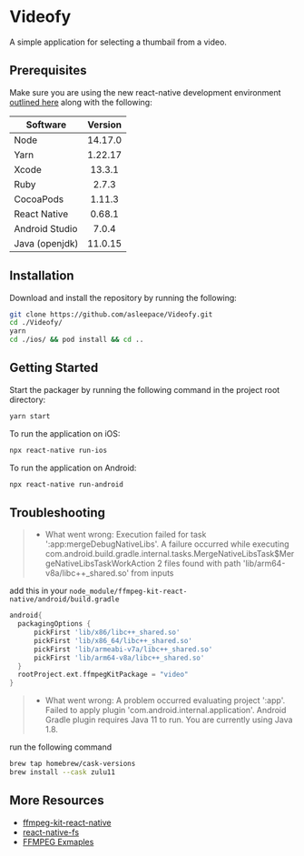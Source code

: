 # Videofy

A simple application for selecting a thumbail from a video.

## Prerequisites

Make sure you are using the new react-native development environment [outlined here](https://reactnative.dev/docs/next/environment-setup) along with the following:

| Software       | Version |
| -------------- | :-----: |
| Node           | 14.17.0 |
| Yarn           | 1.22.17 |
| Xcode          | 13.3.1  |
| Ruby           |  2.7.3  |
| CocoaPods      | 1.11.3  |
| React Native   | 0.68.1  |
| Android Studio |  7.0.4  |
| Java (openjdk) | 11.0.15 |

## Installation

Download and install the repository by running the following:

```bash
git clone https://github.com/asleepace/Videofy.git
cd ./Videofy/
yarn
cd ./ios/ && pod install && cd ..
```

## Getting Started

Start the packager by running the following command in the project root directory:

```bash
yarn start
```

To run the application on iOS:

```bash
npx react-native run-ios
```

To run the application on Android:

```bash
npx react-native run-android
```

## Troubleshooting

> - What went wrong:
>   Execution failed for task ':app:mergeDebugNativeLibs'.
>   A failure occurred while executing com.android.build.gradle.internal.tasks.MergeNativeLibsTask$MergeNativeLibsTaskWorkAction
>   2 files found with path 'lib/arm64-v8a/libc++\_shared.so' from inputs

add this in your `node_module/ffmpeg-kit-react-native/android/build.gradle`

```gradle
android{
  packagingOptions {
      pickFirst 'lib/x86/libc++_shared.so'
      pickFirst 'lib/x86_64/libc++_shared.so'
      pickFirst 'lib/armeabi-v7a/libc++_shared.so'
      pickFirst 'lib/arm64-v8a/libc++_shared.so'
  }
  rootProject.ext.ffmpegKitPackage = "video"
}
```

> - What went wrong:
>   A problem occurred evaluating project ':app'.
>   Failed to apply plugin 'com.android.internal.application'.
>   Android Gradle plugin requires Java 11 to run. You are currently using Java 1.8.

run the following command

```bash
brew tap homebrew/cask-versions
brew install --cask zulu11
```

## More Resources

- [ffmpeg-kit-react-native](https://www.npmjs.com/package/ffmpeg-kit-react-native?activeTab=readme)
- [react-native-fs](https://www.npmjs.com/package/react-native-fs)
- [FFMPEG Exmaples](https://github.com/tanersener/ffmpeg-kit-test/blob/main/react-native/test-app-local-dependency/src/video-util.js)
